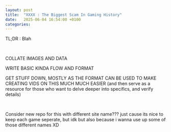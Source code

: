 ```yaml
---
layout: post
title:  "XXXX : The Biggest Scam In Gaming History"
date:   2025-06-04 16:54:00 +0100
categories: 
---
```


TL;DR : Blah

&nbsp;

COLLATE IMAGES AND DATA

WRITE BASIC KINDA FLOW AND FORMAT

GET STUFF DOWN, MOSTLY AS THE FORMAT CAN BE USED TO MAKE CREATING VIDS ON THIS MUCH MUCH EASIER (and then serve as a resource for those who want to delve deeper into specifics, and verify details)

&nbsp;

Consider new repo for this with different site name??? 
just cause its nice to keep each game seperate, but idk
but also because i wanna use up some of those different names XD